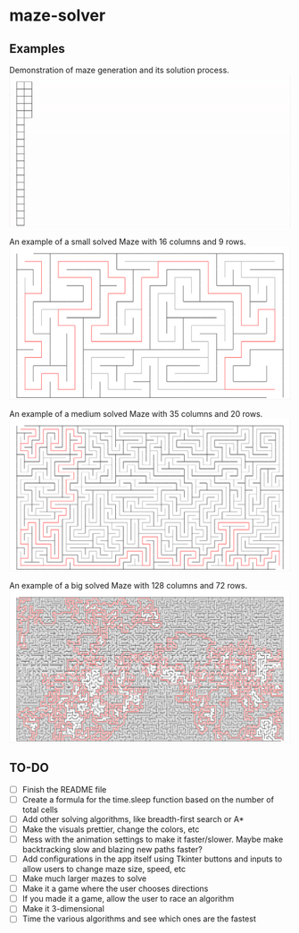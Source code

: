 # maze-solver

## Examples

Demonstration of maze generation and its solution process.
![Solving](media/Medium-maze-solving.gif)

An example of a small solved Maze with 16 columns and 9 rows.
![Small Dimensions](media/Small-maze-16x9.png)

An example of a medium solved Maze with 35 columns and 20 rows.
![Medium Dimensions](media/Medium-maze-35x20.png)

An example of a big solved Maze with 128 columns and 72 rows.
![Max Tested Dimensions](media/Big-maze-128x72.png)

## TO-DO

- [ ] Finish the README file
- [ ] Create a formula for the time.sleep function based on the number of total cells
- [ ] Add other solving algorithms, like breadth-first search or A*
- [ ] Make the visuals prettier, change the colors, etc
- [ ] Mess with the animation settings to make it faster/slower. Maybe make backtracking slow and blazing new paths faster?
- [ ] Add configurations in the app itself using Tkinter buttons and inputs to allow users to change maze size, speed, etc
- [ ] Make much larger mazes to solve
- [ ] Make it a game where the user chooses directions
- [ ] If you made it a game, allow the user to race an algorithm
- [ ] Make it 3-dimensional
- [ ] Time the various algorithms and see which ones are the fastest
